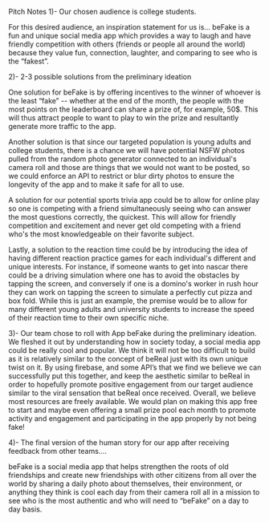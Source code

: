 Pitch Notes 
1)- Our chosen audience is college students. 

For this desired audience, an inspiration statement for us is… beFake is a fun and unique social media app which provides a way to laugh and have friendly competition with others (friends or people all around the world) because they value fun, connection, laughter, and comparing to see who is the “fakest”.

2)- 2-3 possible solutions from the preliminary ideation

One solution for beFake is by offering incentives to the winner of whoever is the least “fake” -- whether at the end of the month, the people with the most points on the leaderboard can share a prize of, for example, 50$. This will thus attract people to want to play to win the prize and resultantly generate more traffic to the app.

Another solution is that since our targeted population is young adults and college students, there is a chance we will have potential NSFW photos pulled from the random photo generator connected to an individual's camera roll and those are things that we would not want to be posted, so we could enforce an API to restrict or blur dirty photos to ensure the longevity of the app and to make it safe for all to use.

A solution for our potential sports trivia app could be to allow for online play so one is competing with a friend simultaneously seeing who can answer the most questions correctly, the quickest. This will allow for friendly competition and excitement and never get old competing with a friend who's the most knowledgeable on their favorite subject.

Lastly, a solution to the reaction time could be by introducing the idea of having different reaction practice games for each individual's different and unique interests. For instance, if someone wants to get into nascar there could be a driving simulation where one has to avoid the obstacles by tapping the screen, and conversely if one is a domino's worker in rush hour they can work on tapping the screen to simulate a perfectly cut pizza and box fold. While this is just an example, the premise would be to allow for many different young adults and university students to increase the speed of their reaction time to their own specific niche.

3)- Our team chose to roll with App beFake during the preliminary ideation. We fleshed it out by understanding how in society today, a social media app could be really cool and popular. We think it will not be too difficult to build as it is relatively similar to the concept of beReal just with its own unique twist on it. By using firebase, and some API’s that we find we believe we can successfully put this together, and keep the aesthetic similar to beReal in order to hopefully promote positive engagement from our target audience similar to the viral sensation that beReal once received. Overall, we believe most resources are freely available. We would plan on making this app free to start and maybe even offering a small prize pool each month to promote activity and engagement and participating in the app properly by not being fake! 

4)- The final version of the human story for our app after receiving feedback from other teams….

beFake is a social media app that helps strengthen the roots of old friendships and create new friendships with other citizens from all over the world by sharing a daily photo about themselves, their environment, or anything they think is cool each day from their camera roll all in a mission to see who is the most authentic and who will need to “beFake” on a day to day basis.
